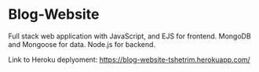 # Blog-Website
Full stack web application with JavaScript, and EJS for frontend. MongoDB and Mongoose for data. Node.js for backend. 

Link to Heroku deplyoment: 
https://blog-website-tshetrim.herokuapp.com/
